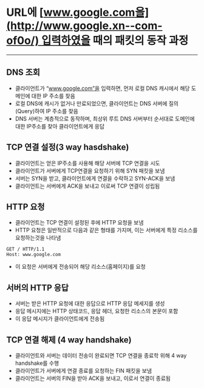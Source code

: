 # URL에 [www.google.com을](http://www.google.xn--com-of0o/) 입력하였을 때의 패킷의 동작 과정

---

## DNS 조회

- 클라이언트가 “www.google.com”을 입력하면, 먼저 로컬 DNS 캐시에서 해당 도메인에 대한 IP 주소를 찾음
- 로컬 DNS에 캐시가 없거나 만료되었으면, 클라이언트는 DNS 서버에 질의(Query)하여 IP 주소를 찾음
- DNS 서버는 계층적으로 동작하며, 최상위 루트 DNS 서버부터 순서대로 도메인에 대한 IP주소를 찾아 클라이언트에게 응답

## TCP 연결 설정(3 way hasdshake)

- 클라이언트는 얻은 IP주소를 사용해 해당 서버에 TCP 연결을 시도
- 클라이언트가 서버에게 TCP연결을 요청하기 위해 SYN 패킷을 보냄
- 서버는 SYN을 받고, 클라이언트에게 연결을 수락하고 SYN-ACK을 보냄
- 클라이언트는 서버에게 ACK을 보내고 이로써 TCP 연결이 성립됨

## HTTP 요청

- 클라이언트는 TCP 연결이 설정된 후에 HTTP 요청을 보냄
- HTTP 요청은 일반적으로 다음과 같은 형태를 가지며, 이는 서버에게 특정 리소스를 요청하는것을 나타냄

```vbnet
GET / HTTP/1.1
Host: www.google.com
```

- 이 요청은 서버에게 전송되어 해당 리소스(홈페이지)를 요청

## 서버의 HTTP 응답

- 서버는 받은 HTTP 요청에 대한 응답으로 HTTP 응답 메세지를 생성
- 응답 메시지에는 HTTP 상태코드, 응답 헤더, 요청한 리소스의 본문이 포함
- 이 응답 메시지가 클라이언트에게 전송됨

## TCP 연결 해제 (4 way handshake)

- 클라이언트와 서버는 데이터 전송이 완료되면 TCP 연결을 종료학 위해 4 way handshake를 수행
- 클라이언트가 서버에게 연결 종료를 요청하는 FIN 패킷을 보냄
- 클라이언트는 서버의 FIN을 받아 ACK을 보내고, 이로서 연결이 종료됨